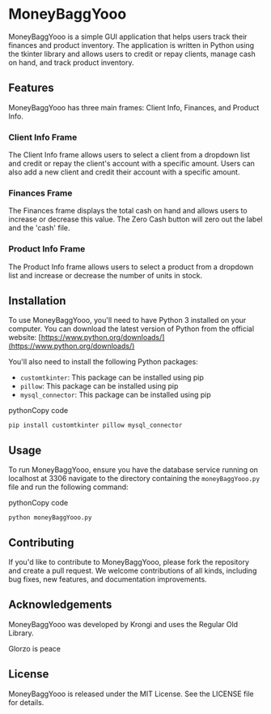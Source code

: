 # MoneyBaggYooo

MoneyBaggYooo is a simple GUI application that helps users track their finances and product inventory. The application is written in Python using the tkinter library and allows users to credit or repay clients, manage cash on hand, and track product inventory.

## Features

MoneyBaggYooo has three main frames: Client Info, Finances, and Product Info.

### Client Info Frame

The Client Info frame allows users to select a client from a dropdown list and credit or repay the client's account with a specific amount. Users can also add a new client and credit their account with a specific amount.

### Finances Frame

The Finances frame displays the total cash on hand and allows users to increase or decrease this value. The Zero Cash button will zero out the label and the 'cash' file.

### Product Info Frame

The Product Info frame allows users to select a product from a dropdown list and increase or decrease the number of units in stock.

## Installation

To use MoneyBaggYooo, you'll need to have Python 3 installed on your computer. You can download the latest version of Python from the official website: [https://www.python.org/downloads/](https://www.python.org/downloads/)

You'll also need to install the following Python packages:

-   `customtkinter`: This package can be installed using pip
-   `pillow`: This package can be installed using pip
-   `mysql_connector`: This package can be installed using pip

pythonCopy code

`pip install customtkinter pillow mysql_connector`

## Usage

To run MoneyBaggYooo, ensure you have the database service running on localhost at 3306 navigate to the directory containing the `moneyBaggYooo.py` file and run the following command:

pythonCopy code

`python moneyBaggYooo.py`

## Contributing

If you'd like to contribute to MoneyBaggYooo, please fork the repository and create a pull request. We welcome contributions of all kinds, including bug fixes, new features, and documentation improvements.

## Acknowledgements

MoneyBaggYooo was developed by Krongi and uses the Regular Old Library.

Glorzo is peace

## License

MoneyBaggYooo is released under the MIT License. See the LICENSE file for details.
